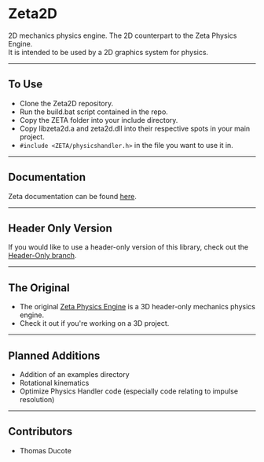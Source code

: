 # **Zeta2D**

2D mechanics physics engine.
The 2D counterpart to the Zeta Physics Engine.  
It is intended to be used by a 2D graphics system for physics.
___

## To Use
* Clone the Zeta2D repository.
* Run the build.bat script contained in the repo.
* Copy the ZETA folder into your include directory.
* Copy libzeta2d.a and zeta2d.dll into their respective spots in your main project.
* `#include <ZETA/physicshandler.h>` in the file you want to use it in.
___

## Documentation
Zeta documentation can be found [here](https://salamence064.github.io/Zeta2D/).
___

## Header Only Version
If you would like to use a header-only version of this library, check out the [Header-Only branch](https://github.com/Salamence064/Zeta2D/tree/Header-Only).
___

## The Original
* The original [Zeta Physics Engine](https://github.com/aggie-coding-club/Zeta-Physics-Engine) is a 3D header-only mechanics physics engine.
* Check it out if you're working on a 3D project.
___

## Planned Additions
* Addition of an examples directory
* Rotational kinematics
* Optimize Physics Handler code (especially code relating to impulse resolution)
___

## Contributors
 * Thomas Ducote
